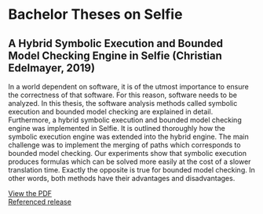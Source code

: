 # Bachelor Theses on Selfie

## A Hybrid Symbolic Execution and Bounded Model Checking Engine in Selfie (Christian Edelmayer, 2019)

In a world dependent on software, it is of the utmost importance to ensure the correctness of that software. For this reason, software needs to be analyzed. In this thesis, the software analysis methods called symbolic execution and bounded model checking are explained in detail. Furthermore, a hybrid symbolic execution and bounded model checking engine was implemented in Selfie. It is outlined thoroughly how the symbolic execution engine was extended into the hybrid engine. The main challenge was to implement the merging of paths which corresponds to bounded model checking. Our experiments show that symbolic execution produces formulas which can be solved more easily at the cost of a slower translation time. Exactly the opposite is true for bounded model checking. In other words, both methods have their advantages and disadvantages.


[View the PDF](https://github.com/cksystemsteaching/selfie/blob/theses/theses/bachelor_thesis_edelmayer.pdf) <br />
[Referenced release](https://github.com/cksystemsteaching/selfie/tree/bachelor_thesis_edelmayer)